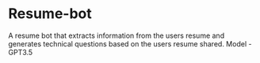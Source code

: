 # Resume-bot
A resume bot that extracts information from the  users resume and generates technical questions based on the users resume shared.
Model - GPT3.5
